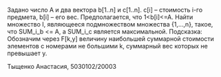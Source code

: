 Задано число А и два вектора b[1..n] и c[1..n]. c[i] – стоимость i-го предмета, b[i] – его вес.
Предполагается, что 1<b[i]<=A. Найти множество I, являющееся подмножеством множества {1,...,n}, такое, 
что SUM_i_b <= А, a SUM_i_c является максимальной.
Подсказка: Обозначим через F[k,y] величину наибольшей суммарной стоимости
элементов с номерами не большими k, суммарный вес которых не превышает y.

Тыщенко Анастасия, 5030102/20003
